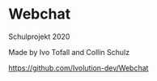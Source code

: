 # Webchat
Schulprojekt 2020

Made by Ivo Tofall and Collin Schulz

https://github.com/Ivolution-dev/Webchat
